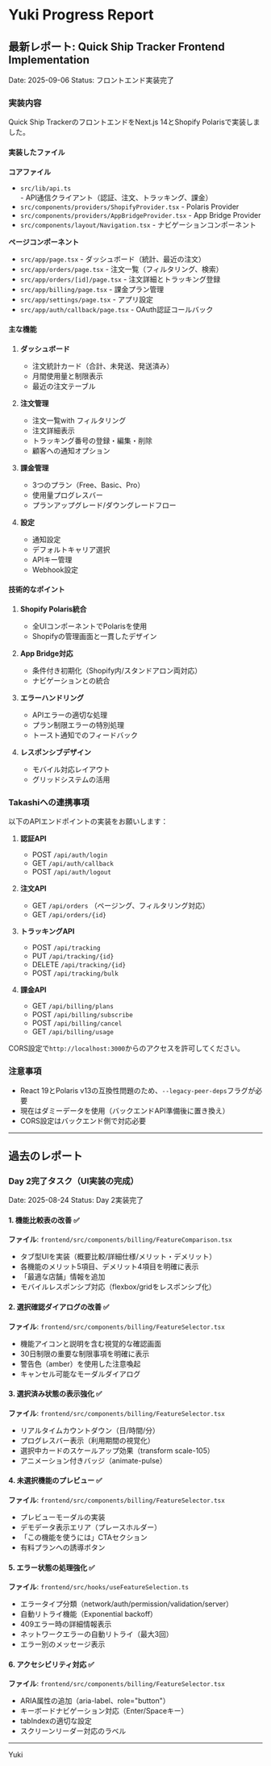# Yuki Progress Report

## 最新レポート: Quick Ship Tracker Frontend Implementation
Date: 2025-09-06
Status: フロントエンド実装完了

### 実装内容

Quick Ship TrackerのフロントエンドをNext.js 14とShopify Polarisで実装しました。

#### 実装したファイル

**コアファイル**
- `src/lib/api.ts` - API通信クライアント（認証、注文、トラッキング、課金）
- `src/components/providers/ShopifyProvider.tsx` - Polaris Provider
- `src/components/providers/AppBridgeProvider.tsx` - App Bridge Provider  
- `src/components/layout/Navigation.tsx` - ナビゲーションコンポーネント

**ページコンポーネント**
- `src/app/page.tsx` - ダッシュボード（統計、最近の注文）
- `src/app/orders/page.tsx` - 注文一覧（フィルタリング、検索）
- `src/app/orders/[id]/page.tsx` - 注文詳細とトラッキング登録
- `src/app/billing/page.tsx` - 課金プラン管理
- `src/app/settings/page.tsx` - アプリ設定
- `src/app/auth/callback/page.tsx` - OAuth認証コールバック

#### 主な機能

1. **ダッシュボード**
   - 注文統計カード（合計、未発送、発送済み）
   - 月間使用量と制限表示
   - 最近の注文テーブル

2. **注文管理**
   - 注文一覧with フィルタリング
   - 注文詳細表示
   - トラッキング番号の登録・編集・削除
   - 顧客への通知オプション

3. **課金管理**
   - 3つのプラン（Free、Basic、Pro）
   - 使用量プログレスバー
   - プランアップグレード/ダウングレードフロー

4. **設定**
   - 通知設定
   - デフォルトキャリア選択
   - APIキー管理
   - Webhook設定

#### 技術的なポイント

1. **Shopify Polaris統合**
   - 全UIコンポーネントでPolarisを使用
   - Shopifyの管理画面と一貫したデザイン

2. **App Bridge対応**
   - 条件付き初期化（Shopify内/スタンドアロン両対応）
   - ナビゲーションとの統合

3. **エラーハンドリング**
   - APIエラーの適切な処理
   - プラン制限エラーの特別処理
   - トースト通知でのフィードバック

4. **レスポンシブデザイン**
   - モバイル対応レイアウト
   - グリッドシステムの活用

### Takashiへの連携事項

以下のAPIエンドポイントの実装をお願いします：

1. **認証API**
   - POST `/api/auth/login`
   - GET `/api/auth/callback`
   - POST `/api/auth/logout`

2. **注文API**
   - GET `/api/orders` （ページング、フィルタリング対応）
   - GET `/api/orders/{id}`

3. **トラッキングAPI**
   - POST `/api/tracking`
   - PUT `/api/tracking/{id}`
   - DELETE `/api/tracking/{id}`
   - POST `/api/tracking/bulk`

4. **課金API**
   - GET `/api/billing/plans`
   - POST `/api/billing/subscribe`
   - POST `/api/billing/cancel`
   - GET `/api/billing/usage`

CORS設定で`http://localhost:3000`からのアクセスを許可してください。

### 注意事項

- React 19とPolaris v13の互換性問題のため、`--legacy-peer-deps`フラグが必要
- 現在はダミーデータを使用（バックエンドAPI準備後に置き換え）
- CORS設定はバックエンド側で対応必要

---

## 過去のレポート

### Day 2完了タスク（UI実装の完成）
Date: 2025-08-24
Status: Day 2実装完了

#### 1. 機能比較表の改善 ✅
**ファイル**: `frontend/src/components/billing/FeatureComparison.tsx`
- タブ型UIを実装（概要比較/詳細仕様/メリット・デメリット）
- 各機能のメリット5項目、デメリット4項目を明確に表示
- 「最適な店舗」情報を追加
- モバイルレスポンシブ対応（flexbox/gridをレスポンシブ化）

#### 2. 選択確認ダイアログの改善 ✅
**ファイル**: `frontend/src/components/billing/FeatureSelector.tsx`
- 機能アイコンと説明を含む視覚的な確認画面
- 30日制限の重要な制限事項を明確に表示
- 警告色（amber）を使用した注意喚起
- キャンセル可能なモーダルダイアログ

#### 3. 選択済み状態の表示強化 ✅
**ファイル**: `frontend/src/components/billing/FeatureSelector.tsx`
- リアルタイムカウントダウン（日/時間/分）
- プログレスバー表示（利用期間の視覚化）
- 選択中カードのスケールアップ効果（transform scale-105）
- アニメーション付きバッジ（animate-pulse）

#### 4. 未選択機能のプレビュー ✅
**ファイル**: `frontend/src/components/billing/FeatureSelector.tsx`
- プレビューモーダルの実装
- デモデータ表示エリア（プレースホルダー）
- 「この機能を使うには」CTAセクション
- 有料プランへの誘導ボタン

#### 5. エラー状態の処理強化 ✅
**ファイル**: `frontend/src/hooks/useFeatureSelection.ts`
- エラータイプ分類（network/auth/permission/validation/server）
- 自動リトライ機能（Exponential backoff）
- 409エラー時の詳細情報表示
- ネットワークエラーの自動リトライ（最大3回）
- エラー別のメッセージ表示

#### 6. アクセシビリティ対応 ✅
**ファイル**: `frontend/src/components/billing/FeatureSelector.tsx`
- ARIA属性の追加（aria-label、role="button"）
- キーボードナビゲーション対応（Enter/Spaceキー）
- tabIndexの適切な設定
- スクリーンリーダー対応のラベル

---
Yuki